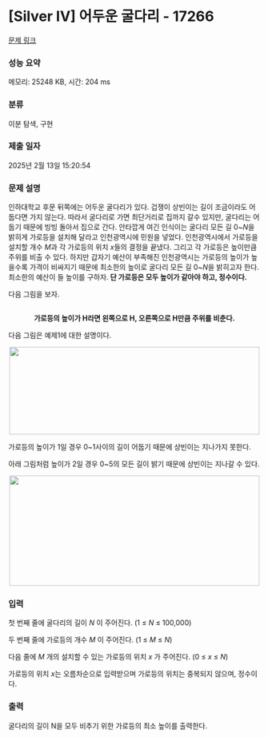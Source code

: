 # [Silver IV] 어두운 굴다리 - 17266 

[문제 링크](https://www.acmicpc.net/problem/17266) 

### 성능 요약

메모리: 25248 KB, 시간: 204 ms

### 분류

이분 탐색, 구현

### 제출 일자

2025년 2월 13일 15:20:54

### 문제 설명

<p>인하대학교 후문 뒤쪽에는 어두운 굴다리가 있다. 겁쟁이 상빈이는 길이 조금이라도 어둡다면 가지 않는다. 따라서 굴다리로 가면 최단거리로 집까지 갈수 있지만, 굴다리는 어둡기 때문에 빙빙 돌아서 집으로 간다. 안타깝게 여긴 인식이는 굴다리 모든 길 0~<em>N</em>을 밝히게 가로등을 설치해 달라고 인천광역시에 민원을 넣었다. 인천광역시에서 가로등을 설치할 개수 <em>M</em>과 각 가로등의 위치 <em>x</em>들의 결정을 끝냈다. 그리고 각 가로등은 높이만큼 주위를 비출 수 있다. 하지만 갑자기 예산이 부족해진 인천광역시는 가로등의 높이가 높을수록 가격이 비싸지기 때문에 최소한의 높이로 굴다리 모든 길 0~<em>N</em>을 밝히고자 한다. 최소한의 예산이 들 높이를 구하자.<strong> 단 가로등은 모두 높이가 같아야 하고, 정수이다.</strong></p>

<p>다음 그림을 보자.</p>

<p style="text-align: center;"><img alt="" src="https://upload.acmicpc.net/d21c182b-3a7d-48ba-b198-65a1bd3ddd98/-/preview/"></p>

<p style="text-align: center;"><strong>가로등의 높이가 H라면 왼쪽으로 H, 오른쪽으로 H만큼 주위를 비춘다.</strong></p>

<p>다음 그림은 예제1에 대한 설명이다.</p>

<p style="text-align: center;"><img alt="" src="https://upload.acmicpc.net/a1f0fc3c-7c16-4108-bb18-31fe9ff3bbe4/-/preview/" style="height: 175px; width: 500px;"></p>

<p>가로등의 높이가 1일 경우 0~1사이의 길이 어둡기 때문에 상빈이는 지나가지 못한다.</p>

<p>아래 그림처럼 높이가 2일 경우 0~5의 모든 길이 밝기 때문에 상빈이는 지나갈 수 있다.</p>

<p style="text-align: center;"><img alt="" src="https://upload.acmicpc.net/0c74958f-4437-405d-9242-f204282c0b45/-/preview/" style="height: 220px; width: 500px;"></p>

### 입력 

 <p>첫 번째 줄에 굴다리의 길이 <em>N </em>이 주어진다. (1 ≤ <em>N</em> ≤ 100,000)</p>

<p>두 번째 줄에 가로등의 개수 <em>M </em>이 주어진다. (1 ≤ <em>M</em> ≤ <em>N</em>)</p>

<p>다음 줄에 <em>M </em>개의 설치할 수 있는 가로등의 위치 <em>x </em>가 주어진다. (0 ≤ <em>x</em> ≤ <i>N</i>)</p>

<p>가로등의 위치 <em>x</em>는 오름차순으로 입력받으며 가로등의 위치는 중복되지 않으며, 정수이다.</p>

### 출력 

 <p>굴다리의 길이 N을 모두 비추기 위한 가로등의 최소 높이를 출력한다.</p>

